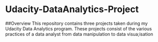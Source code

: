 # Udacity-DataAnalytics-Project

##Overview
This repository contains three projects taken during my Udacity Data Analytics program. These projects consist of the various practices of a data analyst from data manipulation to data visua;isation 
